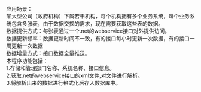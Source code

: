应用场景：  
某大型公司（政府机构）下属若干机构，每个机构拥有多个业务系统，每个业务系统包含多张表，由于数据交换的需求，现在需要获取这些表的数据。  
数据提供方式：每张表通过一个.net的webservice接口对外提供访问。  
数据更新频率：数据更新时间不一致，有的接口每小时更新一次数据，有的接口一周更新一次数据  
数据增量方式：接口数据全量推送。  
本程序功能包括：  
1.存储和管理部门名称、系统名称、接口信息。  
2.获取.net的webservice接口的xml文件,对文件进行解析。  
3.将解析出来的数据进行格式化后存入数据库中。
